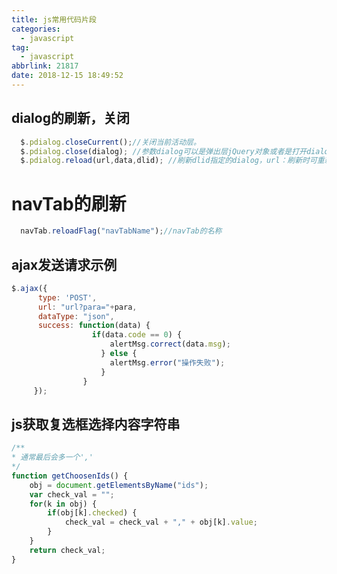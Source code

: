 ```yaml
---
title: js常用代码片段
categories:
  - javascript
tag:
  - javascript
abbrlink: 21817
date: 2018-12-15 18:49:52
---
```


## dialog的刷新，关闭
<!-- more -->

```javascript
  $.pdialog.closeCurrent();//关闭当前活动层。
  $.pdialog.close(dialog); //参数dialog可以是弹出层jQuery对象或者是打开dialog层时的dlgId.
  $.pdialog.reload(url,data,dlid); //刷新dlid指定的dialog，url：刷新时可重新指定加载数据的url, data：为加载数据时所需的参数  
```

# navTab的刷新

```javascript
  navTab.reloadFlag("navTabName");//navTab的名称
```

## ajax发送请求示例

```javascript
$.ajax({
      type: 'POST',
      url: "url?para="+para,
      dataType: "json",
      success: function(data) {
                  if(data.code == 0) {
                      alertMsg.correct(data.msg);
                    } else {
                      alertMsg.error("操作失败");
                    }
                }
     });
```

## js获取复选框选择内容字符串

```javascript
/**
* 通常最后会多一个','
*/
function getChoosenIds() {
	obj = document.getElementsByName("ids");
	var check_val = "";
	for(k in obj) {
		if(obj[k].checked) {
			check_val = check_val + "," + obj[k].value;
		}
	}
	return check_val;
}
```

